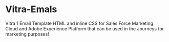 # Vitra-Emals
Vitra 1 Email Template HTML and inline CSS for Sales Force Marketing Cloud and Adobe Experience Platform that can be used in the Journeys for marketing purposes!
